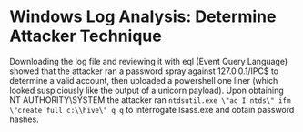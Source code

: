 # Windows Log Analysis: Determine Attacker Technique

Downloading the log file and reviewing it with eql (Event Query Language)
showed that the attacker ran a password spray against 127.0.0.1/IPC$ to
determine a valid account, then uploaded a powershell one liner (which
looked suspiciously like the output of a unicorn payload). Upon obtaining
NT AUTHORITY\SYSTEM the attacker ran 
`ntdsutil.exe \"ac I ntds\" ifm \"create full c:\\hive\" q q` to interrogate
lsass.exe and obtain password hashes.
